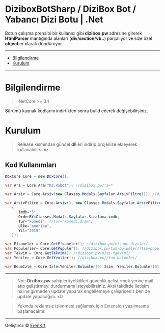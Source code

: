 # DiziboxBotSharp / DiziBox Bot / Yabancı Dizi Botu | .Net

Botun çalışma prensibi bir kullanıcı gibi  **dizibox.pw** adresine girerek **HtmlParser** mantığında alanları (**div**/**section**/**vb..**) parçalıyor ve size özel **object**ler olarak döndürüyor

---
- [Bilgilendirme](#bilgilendirme)
- [Kurulum](#kurulum)
---


# Bilgilendirme
> .NetCore >= 3.1

Sürümü kaynak kodlarını indirtikten sonra build ederek değişebilirsiniz.
# Kurulum
> Release kısmından güncel **dll**leri indirip projenize ekleyerek kullanabilirsiniz.
## Kod Kullanımları
```csharp
DbxCore Core = new DbxCore();

var Ara = Core.Ara("Mr.Robot"); //dizibox.pw/?s=*

var Arsiv = Core.Arsiv(new Classes.Modals.Sayfalar.ArsivFiltre()); //dizibox.pw/arsiv/

var ArsivFiltre = Core.Arsiv(1, new Classes.Modals.Sayfalar.ArsivFiltre() 
   {
      Imdb="5",
      OrderBY=Classes.Modals.Sayfalar.Siralama.imdb,
      Tur="komedi", //Tur="komedi,dram",
      Ulke="amerika",
      Yil="2019"
   });

var Efsaneler = Core.GetEfsaneler(); //dizibox.pw/efsane-diziler/
var Populerler= Core.GetPopuler(); //dizibox.pw/tum-bolumler/?tip=populer
var Takvim = Core.GetTakvim(); //dizibox.pw/dizi-takvimi/
var Yeniler = Core.GetYeniler(); //dizibox.pw//tum-bolumler/

var BoumIzle = Core.Izle(Yeniler.Bolumler[0].Isim, Yeniler.Bolumler[0].Sezon, Yeniler.Bolumler[0].Bolum, 1); 
```
---
> Not: **Dizibox.pw** sahipleri/yetkilileri güvenlik geliştirmek yerine mail atıp geliştirmeyi durdurmamı isteyebilirsiniz. Aksi takdirde iletişim haline girmeden update yaparak engellemeye çalışıriseniz ben de update yapacağım. xD

>Yakında reklamsız izlenmesi sağlamak için Extension yazılmasına başlanacaktır.
---
Geliştirci: &copy; [ErenKrt](https://www.instagram.com/ep.eren/)
